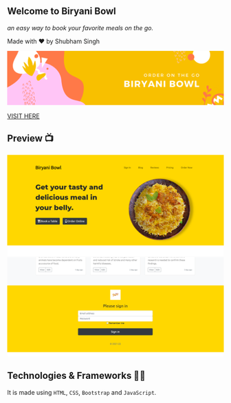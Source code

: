 ## Welcome to Biryani Bowl
_an easy way to book your favorite meals on the go._

Made with ❤️ by Shubham Singh

![image](biryani-bowl.png)

[VISIT HERE](https://codestarsingh.github.io/biryanibowl/ "Click here")

## Preview 📺

![App Screenshot](preview1.png)
<br>
![App Screenshot](preview2.png)

## Technologies & Frameworks 👨‍💻

It is made using `HTML`, `CSS`, `Bootstrap` and `JavaScript`.
